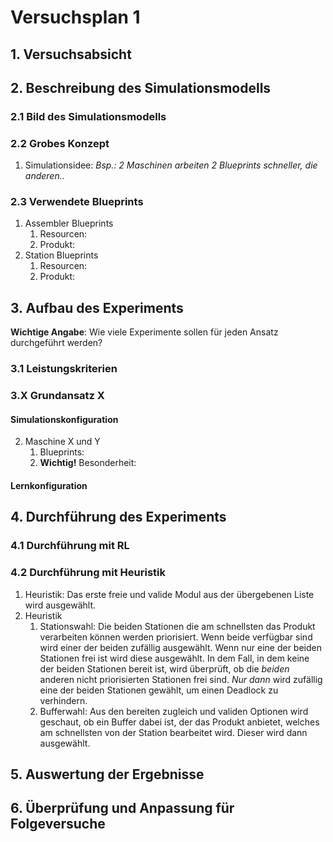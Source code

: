 # Versuchsplan 1
## 1. Versuchsabsicht
## 2. Beschreibung des Simulationsmodells
### 2.1 Bild des Simulationsmodells
### 2.2 Grobes Konzept
1. Simulationsidee: *Bsp.: 2 Maschinen arbeiten 2 Blueprints schneller, die anderen..*
### 2.3 Verwendete Blueprints
1. Assembler Blueprints
    1. Resourcen:
    2. Produkt:
2. Station Blueprints
    1. Resourcen:
    2. Produkt:
## 3. Aufbau des Experiments 
**Wichtige Angabe**: Wie viele Experimente sollen für jeden Ansatz durchgeführt werden?
### 3.1 Leistungskriterien
### 3.X Grundansatz X
#### Simulationskonfiguration
2. Maschine X und Y
    1. Blueprints: 
    2. **Wichtig!** Besonderheit: 
#### Lernkonfiguration
## 4. Durchführung des Experiments 
### 4.1 Durchführung mit RL
### 4.2 Durchführung mit Heuristik
1. Heuristik: 
Das erste freie und valide Modul aus der übergebenen Liste wird ausgewählt.
2. Heuristik
    1. Stationswahl:
    Die beiden Stationen die am schnellsten das Produkt verarbeiten können werden priorisiert. Wenn beide verfügbar sind wird einer der beiden zufällig ausgewählt. Wenn nur eine der beiden Stationen frei ist wird diese ausgewählt. In dem Fall, in dem keine der beiden Stationen bereit ist, wird überprüft, ob die *beiden* anderen nicht priorisierten Stationen frei sind. *Nur dann* wird zufällig eine der beiden Stationen gewählt, um einen Deadlock zu verhindern. 
    2. Bufferwahl:
    Aus den bereiten zugleich und validen Optionen wird geschaut, ob ein Buffer dabei ist, der das Produkt anbietet, welches am schnellsten von der Station bearbeitet wird. Dieser wird dann ausgewählt.
## 5. Auswertung der Ergebnisse
## 6. Überprüfung und Anpassung für Folgeversuche
